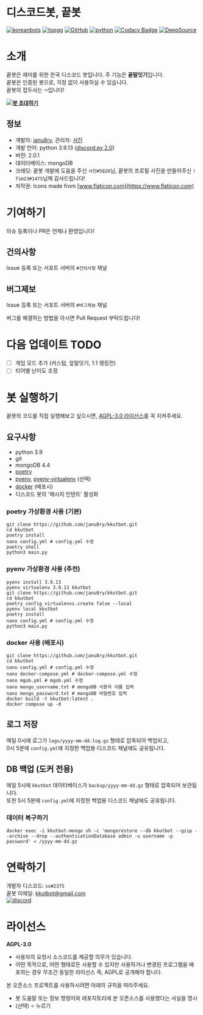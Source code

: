 # 디스코드봇, 끝봇
[![koreanbots](https://koreanbots.dev/api/widget/bots/votes/703956235900420226.svg?style=classic)](https://koreanbots.dev/bots/703956235900420226)
[![topgg](https://top.gg/api/widget/servers/703956235900420226.svg)](https://top.gg/bot/703956235900420226)
[![GitHub](https://img.shields.io/badge/license-AGPL--3.0-brightgreen)](LICENSE)
[![python](https://img.shields.io/badge/python-3.9-blue)](https://www.python.org/)
[![Codacy Badge](https://app.codacy.com/project/badge/Grade/6716eb15f92f4bb29c3da2f09d8e2483)](https://www.codacy.com/gh/janu8ry/kkutbot/dashboard?utm_source=github.com&amp;utm_medium=referral&amp;utm_content=janu8ry/kkutbot&amp;utm_campaign=Badge_Grade)
[![DeepSource](https://deepsource.io/gh/janu8ry/kkutbot.svg/?label=active+issues&show_trend=true)](https://deepsource.io/gh/janu8ry/kkutbot/?ref=repository-badge)

# 소개
끝봇은 재미를 위한 한국 디스코드 봇입니다.
주 기능은 **끝말잇기**입니다.   
끝봇은 인증된 봇으로, 걱정 없이 사용하실 수 있습니다.    
끝봇의 접두사는 ``ㄲ``입니다!

**[![봇 초대하기](https://img.shields.io/badge/%EB%B4%87%20%EC%B4%88%EB%8C%80%ED%95%98%EA%B8%B0-7289DA?style=for-the-badge&logo=discord&logoColor=white)](https://discord.com/api/oauth2/authorize?client_id=703956235900420226&permissions=126016&scope=bot)**


## 정보
- 개발자: [janu8ry](https://github.com/janu8ry), 관리자: [서진](https://github.com/seojin200403)
- 개발 언어: python 3.9.13 ([discord.py 2.0](https://discordpy.readthedocs.io/en/latest/index.html))
- 버전: 2.0.1
- 데이터베이스: mongoDB  
- 크레딧: 끝봇 개발에 도움을 주신 ``서진#5826``님, 끝봇의 프로필 사진을 만들어주신 ``! Tim23#1475``님께 감사드립니다!
- 저작권: Icons made from [www.flaticon.com](https://www.flaticon.com)


# 기여하기
이슈 등록이나 PR은 언제나 환영입니다!

## 건의사항
Issue 등록 또는 서포트 서버의 `#건의사항` 채널
## 버그제보
Issue 등록 또는 서포트 서버의 `#버그제보` 채널

버그를 해결하는 방법을 아시면 Pull Request 부탁드립니다!

# 다음 업데이트 TODO
- [ ] 게임 모드 추가 (커스텀, 앞말잇기, 1:1 랭킹전)
- [ ] 티어별 난이도 조정

# 봇 실행하기
끝봇의 코드를 직접 실행해보고 싶으시면, [AGPL-3.0 라이선스](LICENSE)를 꼭 지켜주세요.

## 요구사항
- python 3.9
- git
- mongoDB 4.4
- [poetry](https://python-poetry.org)
- [pyenv](https://github.com/pyenv/pyenv), [pyenv-virtualenv](https://github.com/pyenv/pyenv-virtualenv) (선택)
- [docker](https://www.docker.com/) (배포시)
- 디스코드 봇의 '메시지 인텐트' 활성화

### poetry 가상환경 사용 (기본)
```shell
git clone https://github.com/janu8ry/kkutbot.git
cd kkutbot
poetry install
nano config.yml # config.yml 수정
poetry shell
python3 main.py
```

### pyenv 가상환경 사용 (추천)
```shell
pyenv install 3.9.13
pyenv virtualenv 3.9.13 kkutbot
git clone https://github.com/janu8ry/kkutbot.git
cd kkutbot
poetry config virtualenvs.create false --local
pyenv local kkutbot
poetry install
nano config.yml # config.yml 수정
python3 main.py
```

### docker 사용 (배포시)
```shell
git clone https://github.com/janu8ry/kkutbot.git
cd kkutbot
nano config.yml # config.yml 수정
nano docker-compose.yml # docker-compose.yml 수정
nano mgob.yml # mgob.yml 수정
nano mongo_username.txt # mongoDB 사용자 이름 입력
nano mongo_password.txt # mongoDB 비밀번호 입력
docker build -t kkutbot:latest .
docker compose up -d
```

## 로그 저장
매일 0시에 로그가 `logs/yyyy-mm-dd.log.gz` 형태로 압축되어 백업되고,   
0시 5분에 `config.yml`에 지정한 백업용 디스코드 채널에도 공유됩니다.

## DB 백업 (도커 전용)
매일 5시에 `kkutbot` 데이터베이스가 `backup/yyyy-mm-dd.gz` 형태로 압축되어 보관됩니다.   
또한 5시 5분에 `config.yml`에 지정한 백업용 디스코드 채널에도 공유됩니다.   

### 데이터 복구하기
```shell
docker exec -i kkutbot-mongo sh -c 'mongorestore --db kkutbot --gzip --archive --drop --authenticationDatabase admin -u username -p password' < /yyyy-mm-dd.gz
```

# 연락하기

개발자 디스코드: ``so#2375``    
끝봇 이메일: [kkutbot@gmail.com](mailto:kkutbot@gmail.com)    
[![discord](https://discordapp.com/api/guilds/702761942217130005/embed.png?style=banner2)](https://discord.gg/z8tRzwf)

# 라이선스

**AGPL-3.0**
- 사용자의 요청시 소스코드를 제공할 의무가 있습니다.
- 어떤 목적으로, 어떤 형태로든 사용할 수 있지만 사용하거나 변경된 프로그램을 배포하는 경우 무조건 동일한 라이선스 즉, AGPL로 공개해야 합니다.

본 오픈소스 프로젝트를 사용하시려면 아래의 규칙을 따라주세요.
- 봇 도움말 또는 정보 명령어와 레포지토리에 본 오픈소스를 사용했다는 사실을 명시
- (선택) ⭐ 누르기

